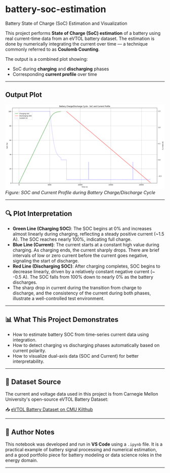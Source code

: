 # battery-soc-estimation  

Battery State of Charge (SoC) Estimation and Visualization

This project performs **State of Charge (SoC) estimation** of a battery using real current-time data from an eVTOL battery dataset. The estimation is done by numerically integrating the current over time — a technique commonly referred to as **Coulomb Counting**.

The output is a combined plot showing:
- SoC during **charging** and **discharging** phases
- Corresponding **current profile** over time

---

## Output Plot

![SoC Plot](images/soc_and_current_plot.png)  
*Figure: SOC and Current Profile during Battery Charge/Discharge Cycle*

---

## 🔍 Plot Interpretation

- **Green Line (Charging SOC)**: The SOC begins at 0% and increases almost linearly during charging, reflecting a steady positive current (~1.5 A). The SOC reaches nearly 100%, indicating full charge.
- **Blue Line (Current)**: The current starts at a constant high value during charging. As charging ends, the current sharply drops. There are brief intervals of low or zero current before the current goes negative, signaling the start of discharge.
- **Red Line (Discharging SOC)**: After charging completes, SOC begins to decrease linearly, driven by a relatively constant negative current (~ -0.5 A). The SOC falls from 100% down to nearly 0% as the battery discharges.
- The sharp drop in current during the transition from charge to discharge, and the consistency of the current during both phases, illustrate a well-controlled test environment.

---

## 📊 What This Project Demonstrates

- How to estimate battery SOC from time-series current data using integration.
- How to detect charging vs discharging phases automatically based on current polarity.
- How to visualize dual-axis data (SOC and Current) for better interpretability.

---

## 🔗 Dataset Source

The current and voltage data used in this project is from Carnegie Mellon University's open-source eVTOL Battery Dataset:

📥 [eVTOL Battery Dataset on CMU Kilthub](https://kilthub.cmu.edu/articles/dataset/eVTOL_Battery_Dataset/14226830)

---

## 🙋 Author Notes

This notebook was developed and run in **VS Code** using a `.ipynb` file. It is a practical example of battery signal processing and numerical estimation, and a good portfolio piece for battery modeling or data science roles in the energy domain.

---
